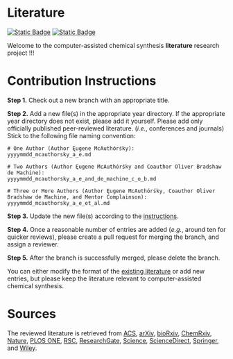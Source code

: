 # Literature
[![Static Badge](https://img.shields.io/badge/Institute%20of%20Science%20Tokyo-%231C3177?style=flat)](https://www.isct.ac.jp)
[![Static Badge](https://img.shields.io/badge/Elix%2C%20Inc.-%235EB6B3?style=flat)](https://www.elix-inc.com)

Welcome to the computer-assisted chemical synthesis **literature** research project !!!


# Contribution Instructions
**Step 1.** Check out a new branch with an appropriate title.

**Step 2.** Add a new file(s) in the appropriate year directory.
If the appropriate year directory does not exist, please add it yourself.
Please add only officially published peer-reviewed literature. (_i.e._, conferences and journals)
Stick to the following file naming convention:
```
# One Author (Author Ęugene McAuthórśky):
yyyymmdd_mcauthorsky_a_e.md

# Two Authors (Author Ęugene McAuthórśky and Coauthor Oliver Bradshaw de Machine):
yyyymmdd_mcauthorsky_a_e_and_de_machine_c_o_b.md

# Three or More Authors (Author Ęugene McAuthórśky, Coauthor Oliver Bradshaw de Machine, and Mentor Complainson):
yyyymmdd_mcauthorsky_a_e_et_al.md
```

**Step 3.** Update the new file(s) according to the [instructions](0000/00001231_mcauthorsky_a_e_et_al.md).

**Step 4.** Once a reasonable number of entries are added (_e.g._, around ten for quicker reviews), please create a pull request for merging the branch, and assign a reviewer.

**Step 5.** After the branch is successfully merged, please delete the branch.

You can either modify the format of the [existing literature](notion_export_old_format) or add new entries, but please keep the literature relevant to computer-assisted chemical synthesis. 


# Sources
The reviewed literature is retrieved from
[ACS](https://pubs.acs.org/action/doSearch),
[arXiv](https://arxiv.org/search/advanced),
[bioRxiv](https://www.biorxiv.org/search),
[ChemRxiv](https://chemrxiv.org/engage/chemrxiv/search-dashboard),
[Nature](https://www.nature.com/search/advanced),
[PLOS ONE](https://journals.plos.org/plosone/search),
[RSC](https://pubs.rsc.org/en/search/advancedsearch),
[ResearchGate](https://www.researchgate.net/search.Search.html),
[Science](https://www.science.org/search/advanced),
[ScienceDirect](https://www.sciencedirect.com/search),
[Springer](https://link.springer.com/advanced-search), and
[Wiley](https://onlinelibrary.wiley.com/search/advanced).
